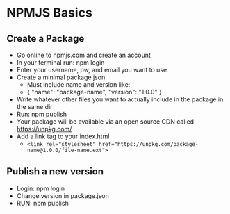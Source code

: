 # NPMJS Basics

## Create a Package
- Go online to npmjs.com and create an account
- In your terminal run: npm login
- Enter your username, pw, and email you want to use
- Create a minimal package.json
  - Must include name and version like:
  - { "name": "package-name", "version": "1.0.0" }
- Write whatever other files you want to actually include in the package in the same dir
- Run: npm publish
- Your package will be available via an open source CDN called https://unpkg.com/
- Add a link tag to your index.html
  - `<link rel="stylesheet" href="https://unpkg.com/package-name@1.0.0/file-name.ext">`

## Publish a new version
- Login: npm login
- Change version in package.json
- RUN: npm publish
